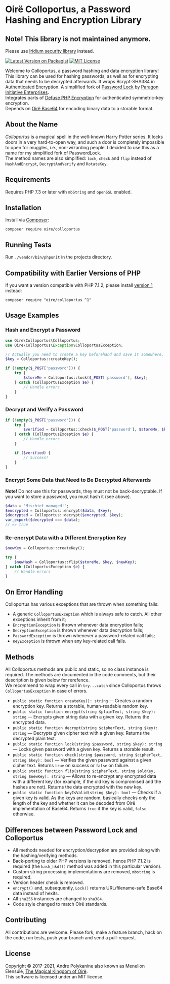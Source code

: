 # Oirë Colloportus, a Password Hashing and Encryption Library

## Note! This library is not maintained anymore.

Please use [Iridium security library](https://github.com/Oire/Iridium-php) instead.

[![Latest Version on Packagist](https://img.shields.io/packagist/v/Oire/Colloportus.svg?style=flat-square)](https://packagist.org/packages/Oire/Colloportus)
[![MIT License](https://img.shields.io/badge/license-MIT-blue.svg)](https://github.com/Oire/Colloportus/blob/master/LICENSE)

Welcome to Colloportus, a password hashing and data encryption library!  
This library can be used for hashing passwords, as well as for encrypting data that needs to be decrypted afterwards. It wraps Bcrypt-SHA384 in Authenticated Encryption. A simplified fork of [Password Lock](https://github.com/paragonie/password_lock) by [Paragon Initiative Enterprises](https://paragonie.com).  
Integrates parts of [Defuse PHP Encryption](https://github.com/defuse/php-encryption) for authenticated symmetric-key encryption.  
Depends on [Oirë Base64](https://github.com/Oire/base64) for encoding binary data to a storable format.

## About the Name

*Colloportus* is a magical spell in the well-known Harry Potter series. It locks doors in a very hard-to-open way, and such a door is completely impossible to open for muggles, i.e., non-wizarding people. I decided to use this as a name for my simplified fork of PasswordLock.  
The method names are also simplified: `lock`, `check` and `flip` instead of `HashAndEncrypt`, `DecryptAndVerify` and `RotateKey`.

## Requirements

Requires PHP 7.3 or later with `mbString` and `openSSL` enabled.

## Installation

Install via [Composer](https://getcomposer.org/):

```
composer require oire/colloportus
```

## Running Tests

Run `./vendor/bin/phpunit` in the projects directory.

## Compatibility with Earlier Versions of PHP
If you want a version compatible with PHP 7.1.2, please install [version 1](https://github.com/Oire/Colloportus/tree/v1) instead:

```shell
composer require "oire/colloportus ^1"
```

## Usage Examples

### Hash and Encrypt a Password

```php
use Oire\Colloportus\Colloportus;
use Oire\Colloportus\Exception\ColloportusException;

// Actually you need to create a key beforehand and save it somewhere, for example, in a .env file
$key = Colloportus::createKey();

if (!empty($_POST['password'])) {
    try {
        $storeMe = Colloportus::lock($_POST['password'], $key);
    } catch (ColloportusException $e) {
        // Handle errors
    }
}
```

### Decrypt and Verify a Password

```php
if (!empty($_POST['password'])) {
    try {
        $verified = Colloportus::check($_POST['password'], $storeMe, $key);
    } catch (ColloportusException $e) {
        // Handle errors
    }

    if ($verified) {
        // Success!
	}
}
```

### Encrypt Some Data that Need to Be Decrypted Afterwards
**Note!** Do not use this for passwords, they must not be back-decryptable. If you want to store a password, you must hash it (see above).

```php
$data = 'Mischief managed!';
$encrypted = Colloportus::encrypt($data, $key);
$decrypted = Colloportus::decrypt($encrypted, $key);
var_export($decrypted === $data);
// => true
```

### Re-encrypt Data with a Different Encryption Key

```php
$newKey = Colloportus::createKey();

try {
    $newHash = Colloportus::flip($storeMe, $key, $newKey);
} catch (ColloportusException $e) {
    // Handle errors
}
```

## On Error Handling
Colloportus has various exceptions that are thrown when something fails:
* A generic `ColloportusException` which is always safe to catch. All other exceptions inherit from it;
* `EncryptionException` is thrown whenever data encryption fails;
* `DecryptionException` is thrown whenever data decryption fails;
* `PasswordException` is thrown whenever a password-related call fails;
* `KeyException` is thrown when any key-related call fails.

## Methods

All Colloportus methods are public and static, so no class instance is required. The methods are documented in the code comments, but their description is given below for rerefence.  
We recommend to wrap every call in `try...catch` since Colloportus throws `ColloportusException` in case of errors.

* `public static function createKey(): string` — Creates a random encryption key. Returns a storable, human-readable random key.
* `public static function encrypt(string $plainText, string $key): string` — Encrypts given string data with a given key. Returns the encrypted data.
* `public static function decrypt(string $cipherText, string $key): string` — Decrypts given cipher text with a given key. Returns the decrypted plain text.
* `public static function lock(string $password, string $key): string` — Locks given password with a given key. Returns a storable result.
* `public static function check(string $password, string $cipherText, string $key): bool` — Verifies the given password against a given cipher text. Returns `true` on success or `false` on failure.
* `public static function flip(string $cipherText, string $oldKey, string $newKey): string` — Allows to re-encrypt any encrypted data with a different key (for example, if the old key is compromised and the hashes are not). Returns the data encrypted with the new key.
* `public static function keyIsValid(string $key): bool` — Checks if a given key is valid. As the keys are random, basically checks only the length of the key and whether it can be decoded from Oirë implementation of Base64. Returns `true` if the key is valid, `false` otherwise.

## Differences between Password Lock and Colloportus

* All methods needed for encryption/decryption are provided along with the hashing/verifying methods.
* Back-porting to older PHP versions is removed, hence PHP 7.1.2 is required (the `hash_hkdf()` method was added in this particular version).
* Custom string processing implementations are removed, `mbstring` is required.
* Version header check is removed.
* `encrypt()` and, subsequently, `Lock()` returns URL/filename-safe Base64 data instead of hexits.
* All `sha256` instances are changed to `sha384`.
* Code style changed to match Oirë standards.

## Contributing

All contributions are welcome. Please fork, make a feature branch, hack on the code, run tests, push your branch and send a pull-request.

## License

Copyright © 2017-2021, Andre Polykanine also known as Menelion Elensúlë, [The Magical Kingdom of Oirë](https://github.com/Oire/).  
This software is licensed under an MIT license.